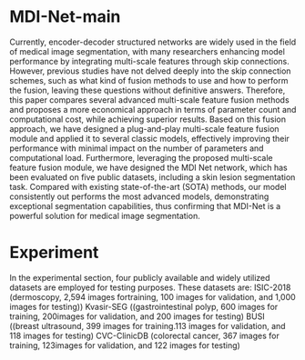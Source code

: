 # MDI-Net-main

Currently, encoder-decoder structured networks are
 widely used in the field of medical image segmentation, with
 many researchers enhancing model performance by integrating
 multi-scale features through skip connections. However, previous
 studies have not delved deeply into the skip connection schemes,
 such as what kind of fusion methods to use and how to perform
 the fusion, leaving these questions without definitive answers.
 Therefore, this paper compares several advanced multi-scale
 feature fusion methods and proposes a more economical approach
 in terms of parameter count and computational cost, while
 achieving superior results. Based on this fusion approach, we have
 designed a plug-and-play multi-scale feature fusion module and
 applied it to several classic models, effectively improving their
 performance with minimal impact on the number of parameters
 and computational load. Furthermore, leveraging the proposed
 multi-scale feature fusion module, we have designed the MDI
Net network, which has been evaluated on five public datasets,
 including a skin lesion segmentation task. Compared with existing
 state-of-the-art (SOTA) methods, our model consistently out
performs the most advanced models, demonstrating exceptional
 segmentation capabilities, thus confirming that MDI-Net is a
 powerful solution for medical image segmentation.

# Experiment
In the experimental section, four publicly available and widely utilized datasets are employed for testing purposes. These datasets are:
ISIC-2018 (dermoscopy, 2,594 images fortraining, 100 images for validation, and 1,000 images for testing))
Kvasir-SEG ((gastrointestinal polyp, 600 images for training, 200images for validation, and 200 images for testing)
BUSI ((breast ultrasound, 399 images for training.113 images for validation, and 118 images for testing)
CVC-ClinicDB (colorectal cancer, 367 images for training, 123images for validation, and 122 images for testing)
